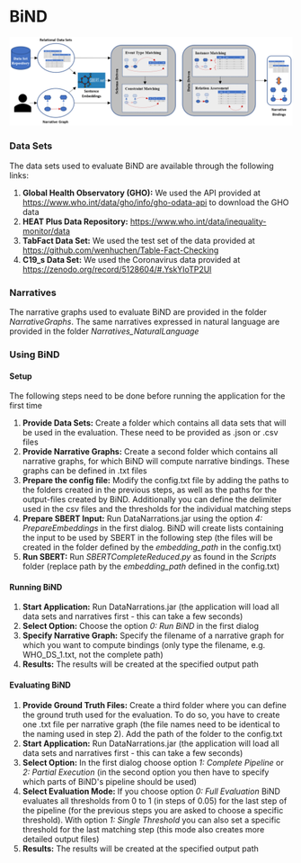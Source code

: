 # BiND

![System Overview](/BiND-Pipeline.png)

### Data Sets

The data sets used to evaluate BiND are available through the following links:

1. **Global Health Observatory (GHO):** We used the API provided at https://www.who.int/data/gho/info/gho-odata-api to download the GHO data
2. **HEAT Plus Data Repository:** https://www.who.int/data/inequality-monitor/data
3. **TabFact Data Set:** We used the test set of the data provided at https://github.com/wenhuchen/Table-Fact-Checking
4. **C19_s Data Set:** We used the Coronavirus data provided at https://zenodo.org/record/5128604/#.YskYIoTP2Ul

### Narratives

The narrative graphs used to evaluate BiND are provided in the folder *NarrativeGraphs*. The same narratives expressed in natural language are provided in the folder *Narratives_NaturalLanguage*

### Using BiND

#### Setup

The following steps need to be done before running the application for the first time

1. **Provide Data Sets:** Create a folder which contains all data sets that will be used in the evaluation. These need to be provided as .json or .csv files
2. **Provide Narrative Graphs:** Create a second folder which contains all narrative graphs, for which BiND will compute narrative bindings. These graphs can be defined in .txt files
3. **Prepare the config file:** Modify the config.txt file by adding the paths to the folders created in the previous steps, as well as the paths for the output-files created by BiND. Additionally you can define the delimiter used in the csv files and the thresholds for the individual matching steps
4. **Prepare SBERT Input:** Run DataNarrations.jar using the option *4: PrepareEmbeddings* in the first dialog. BiND will create lists containing the input to be used by SBERT in the following step (the files will be created in the folder defined by the *embedding_path* in the config.txt)
5. **Run SBERT:** Run *SBERTCompleteReduced.py* as found in the *Scripts* folder (replace path by the *embedding_path* defined in the config.txt)

#### Running BiND

1. **Start Application:** Run DataNarrations.jar (the application will load all data sets and narratives first - this can take a few seconds)
2. **Select Option:** Choose the option *0: Run BiND* in the first dialog
3. **Specify Narrative Graph:** Specify the filename of a narrative graph for which you want to compute bindings (only type the filename, e.g. WHO_DS_1.txt, not the complete path)
4. **Results:** The results will be created at the specified output path

#### Evaluating BiND

1. **Provide Ground Truth Files:** Create a third folder where you can define the ground truth used for the evaluation. To do so, you have to create one .txt file per narrative graph (the file names need to be identical to the naming used in step 2). Add the path of the folder to the config.txt
2. **Start Application:** Run DataNarrations.jar (the application will load all data sets and narratives first - this can take a few seconds)
3. **Select Option:** In the first dialog choose option *1: Complete Pipeline* or *2: Partial Execution* (in the second option you then have to specify which parts of BiND's pipeline should be used)
4. **Select Evaluation Mode:** If you choose option *0: Full Evaluation* BiND evaluates all thresholds from 0 to 1 (in steps of 0.05) for the last step of the pipeline (for the previous steps you are asked to choose a specific threshold). With option *1: Single Threshold* you can also set a specific threshold for the last matching step (this mode also creates more detailed output files)
5. **Results:** The results will be created at the specified output path
